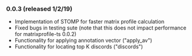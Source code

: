 ### 0.0.3 (released 1/2/19)
- Implementation of STOMP for faster matrix profile calculation
- Fixed bugs in testing sute (note that this does not impact performance for matrixprofile-ts 0.0.2)
- Functionality for applying annotation vector ("apply_av")
- Functionality for locating top K discords ("discords")
